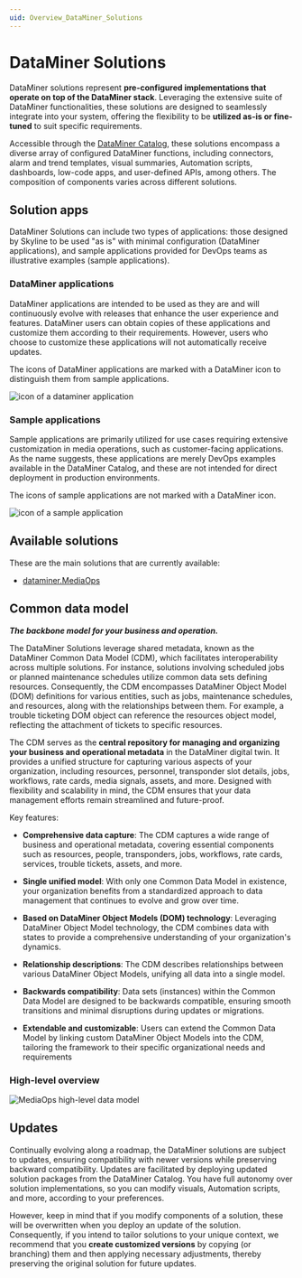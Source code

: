 ```yaml
---
uid: Overview_DataMiner_Solutions
---
```


# DataMiner Solutions

DataMiner solutions represent **pre-configured implementations that operate on top of the DataMiner stack**. Leveraging the extensive suite of DataMiner functionalities, these solutions are designed to seamlessly integrate into your system, offering the flexibility to be **utilized as-is or fine-tuned** to suit specific requirements.

Accessible through the [DataMiner Catalog](xref:About_the_Catalog_module), these solutions encompass a diverse array of configured DataMiner functions, including connectors, alarm and trend templates, visual summaries, Automation scripts, dashboards, low-code apps, and user-defined APIs, among others. The composition of components varies across different solutions.

## Solution apps

DataMiner Solutions can include two types of applications: those designed by Skyline to be used "as is" with minimal configuration (DataMiner applications), and sample applications provided for DevOps teams as illustrative examples (sample applications).

### DataMiner applications

DataMiner applications are intended to be used as they are and will continuously evolve with releases that enhance the user experience and features. DataMiner users can obtain copies of these applications and customize them according to their requirements. However, users who choose to customize these applications will not automatically receive updates.

The icons of DataMiner applications are marked with a DataMiner icon to distinguish them from sample applications.

![icon of a dataminer application](~/dataminer-overview/images/DM_Scheduling.png)

### Sample applications

Sample applications are primarily utilized for use cases requiring extensive customization in media operations, such as customer-facing applications. As the name suggests, these applications are merely DevOps examples available in the DataMiner Catalog, and these are not intended for direct deployment in production environments.

The icons of sample applications are not marked with a DataMiner icon.

![icon of a sample application](~/dataminer-overview/images/FacilityAssetManager.png)

## Available solutions

These are the main solutions that are currently available:

- [dataminer.MediaOps](xref:Overview_dataminer_MediaOps)

## Common data model

***The backbone model for your business and operation.***

The DataMiner Solutions leverage shared metadata, known as the DataMiner Common Data Model (CDM), which facilitates interoperability across multiple solutions. For instance, solutions involving scheduled jobs or planned maintenance schedules utilize common data sets defining resources. Consequently, the CDM encompasses DataMiner Object Model (DOM) definitions for various entities, such as jobs, maintenance schedules, and resources, along with the relationships between them. For example, a trouble ticketing DOM object can reference the resources object model, reflecting the attachment of tickets to specific resources.

The CDM serves as the **central repository for managing and organizing your business and operational metadata** in the DataMiner digital twin. It provides a unified structure for capturing various aspects of your organization, including resources, personnel, transponder slot details, jobs, workflows, rate cards, media signals, assets, and more. Designed with flexibility and scalability in mind, the CDM ensures that your data management efforts remain streamlined and future-proof.

Key features:

- **Comprehensive data capture**: The CDM captures a wide range of business and operational metadata, covering essential components such as resources, people, transponders, jobs, workflows, rate cards, services, trouble tickets, assets, and more.

- **Single unified model**: With only one Common Data Model in existence, your organization benefits from a standardized approach to data management that continues to evolve and grow over time.

- **Based on DataMiner Object Models (DOM) technology**: Leveraging DataMiner Object Model technology, the CDM combines data with states to provide a comprehensive understanding of your organization's dynamics.

- **Relationship descriptions**: The CDM describes relationships between various DataMiner Object Models, unifying all data into a single model.

- **Backwards compatibility**: Data sets (instances) within the Common Data Model are designed to be backwards compatible, ensuring smooth transitions and minimal disruptions during updates or migrations.

- **Extendable and customizable**: Users can extend the Common Data Model by linking custom DataMiner Object Models into the CDM, tailoring the framework to their specific organizational needs and requirements

### High-level overview

![MediaOps high-level data model](~/dataminer-overview/images/common_data_model_high_level.png)

## Updates

Continually evolving along a roadmap, the DataMiner solutions are subject to updates, ensuring compatibility with newer versions while preserving backward compatibility. Updates are facilitated by deploying updated solution packages from the DataMiner Catalog. You have full autonomy over solution implementations, so you can modify visuals, Automation scripts, and more, according to your preferences.

However, keep in mind that if you modify components of a solution, these will be overwritten when you deploy an update of the solution. Consequently, if you intend to tailor solutions to your unique context, we recommend that you **create customized versions** by copying (or branching) them and then applying necessary adjustments, thereby preserving the original solution for future updates.
